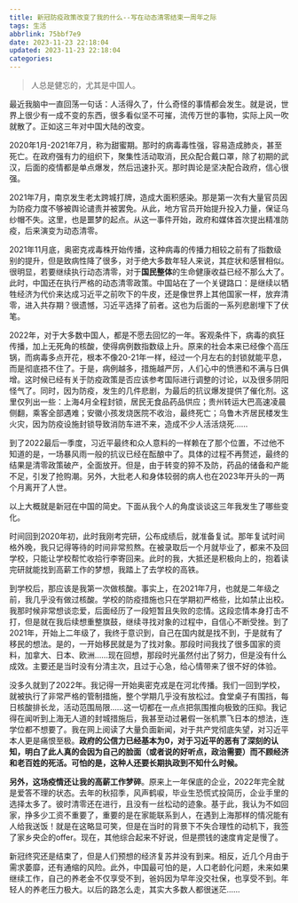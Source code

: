 ```yaml
---
title: 新冠防疫政策改变了我的什么--写在动态清零结束一周年之际
tags: 生活
abbrlink: 75bbf7e9
date: 2023-11-23 22:18:04
updated: 2023-11-23 22:18:04
categories:
---
```


> 人总是健忘的，尤其是中国人。

最近我脑中一直回荡一句话：人活得久了，什么奇怪的事情都会发生。就是说，世界上很少有一成不变的东西，很多看似坚不可摧，流传万世的事物，实际上风一吹就散了。正如这三年对中国大陆的改变。

2020年1月-2021年7月，称为甜蜜期。那时的病毒毒性强，容易造成肺炎，甚至死亡。在政府强有力的组织下，聚集性活动取消，民众配合戴口罩，除了初期的武汉，后面的疫情都是单点爆发，然后迅速扑灭。那时舆论是坚决配合政府，信心很强。

2021年7月，南京发生老太跨城打牌，造成大面积感染。那是第一次有大量官员因为防疫力度不够被舆论谴责并被罢免。从此，地方官员开始提升投入力量，保证乌纱帽不失。这里，也是噩梦的起点。从这一事件开始，政府和媒体首次提出精准防疫，后来演变为动态清零。

2021年11月底，奥密克戎毒株开始传播，这种病毒的传播力相较之前有了指数级别的提升，但是致病性降了很多，对于绝大多数年轻人来说，其症状和感冒相似。很明显，若要继续执行动态清零，对于**国民整体**的生命健康收益已经不那么大了。此时，中国还在执行严格的动态清零政策。中国站在了一个关键路口：是继续以牺牲经济为代价来达成习近平之前吹下的牛皮，还是像世界上其他国家一样，放弃清零，进入共存期？很遗憾，习近平选择了前者。这也为后面的一系列悲剧埋下了伏笔。

2022年，对于大多数中国人，都是不愿去回忆的一年。客观条件下，病毒的疯狂传播，加上无死角的核酸，使得病例数指数级上升。原来的社会本来已经像个高压锅，而病毒多点开花，根本不像20-21年一样，经过一个月左右的封锁就能平息，而是彻底捂不住了。于是，病例越多，措施越严厉，人们心中的愤懑和不满与日俱增。这时候已经有关于防疫政策是否应该参考国际进行调整的讨论，以及很多阴阳怪气了。同时，因为防疫，发生的几件悲剧，为最后的抗议爆发提供了催化剂。这里仅列出一些：上海4月全程封锁，居民无食品药品供应；贵州转运大巴高速凌晨侧翻，乘客全部遇难；安徽小孩发烧医院不收治，最终死亡；乌鲁木齐居民楼发生火灾，因为防疫设施封锁导致消防车进不来，造成不少人活活烧死……

到了2022最后一季度，习近平最终和众人意料的一样赖在了那个位置，不过他不知道的是，一场暴风雨一般的抗议已经在酝酿中了。具体的过程不再赘述，最终的结果是清零政策破产，全面放开。但是，由于转变的猝不及防，药品的储备和产能不足，引发了抢购潮。另外，大批老人和身体较弱的病人也在2023年开头的一两个月离开了人世。

以上大概就是新冠在中国的简史。下面从我个人的角度谈谈这三年我发生了哪些变化。

时间回到2020年初，此时我刚考完研，公布成绩后，就准备复试。那年复试时间格外晚，我只记得等待的时间非常煎熬。在被录取后一个月就毕业了，都来不及回学校，只能让学校帮忙收拾行李寄回来。此时的我，大抵还是积极向上的，抱着读完研就能找到高薪工作的梦想，我踏上了去学校的高铁。

到学校后，那应该是我第一次做核酸。事实上，在2021年7月，也就是二年级之前，我几乎没有做过核酸。学校的防疫措施也只在学期初严格些，比如禁止出校。我那时候非常想谈恋爱，后面经历了一段短暂且失败的恋情。这段恋情本身打击不打，但是就在我后续想重整旗鼓，继续寻找对象的过程中，自信心不断受挫。到了2021年，开始上二年级了，我终于意识到，自己在国内就是找不到，于是就有了移民的想法。是的，一开始移民就是为了找对象。那段时间我找了很多国家的资料，加拿大、日本、欧洲……现在回想，那段时光虽然付出了努力，但是没有什么成效。主要还是当时没有分清主次，且过于心急，给心情带来了很不好的体验。

没多久就到了2022年。我记得一开始奥密克戎是在河北传播。我们一回到学校，就被执行了非常严格的管制措施，整个学期几乎没有放松过。食堂桌子有围挡，每日核酸排长龙，活动范围局限……这一切都在一点点把氛围推向极致的压抑。我记得在闻听到上海无人道的封城措施后，我甚至动过暑假一张机票飞日本的想法，连学位都不想要了。我在网上阅读了大量负面新闻，对于共产党彻底失望，对习近平本人更是痛恨至极。**政府的公信力已经基本为0，对于习近平的恶有了深刻的认知，明白了此人真的会因为自己的脸面（或者说的好听点，政治需要）而不顾经济和老百姓的死活。可怕的是，这种人还要长期执政到不知什么时候。**

**另外，这场疫情还让我的高薪工作梦碎**。原来上一年保底的企业，2022年完全就是爱答不理的状态。去年的秋招季，风声鹤唳，毕业生恐慌式投简历，企业手里的选择太多了。彼时清零还在进行，且没有一丝松动的迹象。基于此，我认为不如回家，挣多少工资不重要了，重要的是在家能联系到人，在遇到上海那样的情况能有人给我送饭！就是在这略显可笑，但是在当时的背景下不失合理性的动机下，我签了家乡央企的offer。现在，其他综合起来不好说，但是攒钱的速度肯定是慢了。

新冠终究还是结束了，但是人们预想的经济复苏并没有到来。相反，近几个月由于需求萎靡，还有通缩的风险。此外，中国最可怕的是，人口老龄化问题，未来如果继续工作，自己的养老金不仅享受不到，爸妈因为早年没交社保，也享受不到。年轻人的养老压力极大。以后的路怎么走，其实大多数人都很迷茫……


